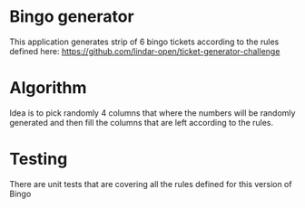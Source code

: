 # Bingo generator
This application generates strip of 6 bingo tickets according to the rules defined here: https://github.com/lindar-open/ticket-generator-challenge

# Algorithm
Idea is to pick randomly 4 columns that where the numbers will be randomly generated and then fill the columns
that are left according to the rules.

# Testing
There are unit tests that are covering all the rules defined for this version of Bingo